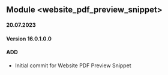 ## Module <website_pdf_preview_snippet>

#### 20.07.2023
#### Version 16.0.1.0.0
#### ADD

- Initial commit for Website PDF Preview Snippet
